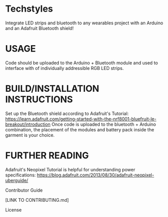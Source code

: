 # Techstyles
Integrate LED strips and bluetooth to any wearables project with an Arduino and an Adafruit Bluetooth shield!

# USAGE
Code should be uploaded to the Arduino + Bluetooth module and used to interface with of individually addressible RGB LED strips.

# BUILD/INSTALLATION INSTRUCTIONS
Set up the Bluetooth shield according to Adafruit's Tutorial: https://learn.adafruit.com/getting-started-with-the-nrf8001-bluefruit-le-breakout/introduction 
Once code is uploaded to the bluetooth + Arduino combination, the placement of the modules and battery pack inside the garment is your choice.

# FURTHER READING
Adafruit's Neopixel Tutorial is helpful for understanding power specifications:
https://blog.adafruit.com/2013/08/30/adafruit-neopixel-uberguide/

Contributor Guide

[LINK TO CONTRIBUTING.md]

License
